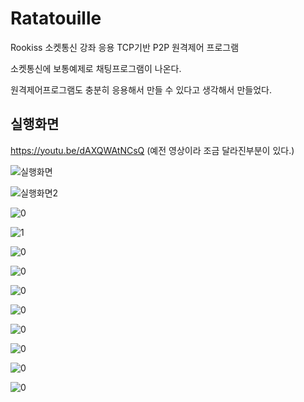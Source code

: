 # Ratatouille
Rookiss 소켓통신 강좌 응용 TCP기반 P2P 원격제어 프로그램



소켓통신에 보통예제로 채팅프로그램이 나온다.

원격제어프로그램도 충분히 응용해서 만들 수 있다고 생각해서 만들었다. 


## 실행화면


https://youtu.be/dAXQWAtNCsQ
(예전 영상이라 조금 달라진부분이 있다.)

![실행화면](https://github.com/parkjunhoo/Ratatouille/assets/56852562/a652a1ec-bb37-45d8-9931-19a0f2bc6ed2)

![실행화면2](https://github.com/parkjunhoo/Ratatouille/assets/56852562/30cf70c1-1985-4fbc-8ed9-2b4a838c4c4f)


![0]([https://github.com/parkjunhoo/Ratatouille/assets/56852562/30cf70c1-1985-4fbc-8ed9-2b4a838c4c4f](https://user-images.githubusercontent.com/56852562/258001834-316704a7-5b81-48ef-8b4b-756fd27ae8bb.jpg)https://user-images.githubusercontent.com/56852562/258001834-316704a7-5b81-48ef-8b4b-756fd27ae8bb.jpg)

![1]([https://github.com/parkjunhoo/Ratatouille/assets/56852562/30cf70c1-1985-4fbc-8ed9-2b4a838c4c4f](https://user-images.githubusercontent.com/56852562/258001834-316704a7-5b81-48ef-8b4b-756fd27ae8bb.jpg)https://user-images.githubusercontent.com/56852562/258001834-316704a7-5b81-48ef-8b4b-756fd27ae8bb.jpg](https://user-images.githubusercontent.com/56852562/258001838-d2c925ad-e257-4a07-b34d-cc05da712e80.jpg))

![0]([https://github.com/parkjunhoo/Ratatouille/assets/56852562/30cf70c1-1985-4fbc-8ed9-2b4a838c4c4f](https://user-images.githubusercontent.com/56852562/258001834-316704a7-5b81-48ef-8b4b-756fd27ae8bb.jpg)https://user-images.githubusercontent.com/56852562/258001834-316704a7-5b81-48ef-8b4b-756fd27ae8bb.jpg)

![0]([https://github.com/parkjunhoo/Ratatouille/assets/56852562/30cf70c1-1985-4fbc-8ed9-2b4a838c4c4f](https://user-images.githubusercontent.com/56852562/258001834-316704a7-5b81-48ef-8b4b-756fd27ae8bb.jpg)https://user-images.githubusercontent.com/56852562/258001834-316704a7-5b81-48ef-8b4b-756fd27ae8bb.jpg)

![0]([https://github.com/parkjunhoo/Ratatouille/assets/56852562/30cf70c1-1985-4fbc-8ed9-2b4a838c4c4f](https://user-images.githubusercontent.com/56852562/258001834-316704a7-5b81-48ef-8b4b-756fd27ae8bb.jpg)https://user-images.githubusercontent.com/56852562/258001834-316704a7-5b81-48ef-8b4b-756fd27ae8bb.jpg)

![0]([https://github.com/parkjunhoo/Ratatouille/assets/56852562/30cf70c1-1985-4fbc-8ed9-2b4a838c4c4f](https://user-images.githubusercontent.com/56852562/258001834-316704a7-5b81-48ef-8b4b-756fd27ae8bb.jpg)https://user-images.githubusercontent.com/56852562/258001834-316704a7-5b81-48ef-8b4b-756fd27ae8bb.jpg)

![0]([https://github.com/parkjunhoo/Ratatouille/assets/56852562/30cf70c1-1985-4fbc-8ed9-2b4a838c4c4f](https://user-images.githubusercontent.com/56852562/258001834-316704a7-5b81-48ef-8b4b-756fd27ae8bb.jpg)https://user-images.githubusercontent.com/56852562/258001834-316704a7-5b81-48ef-8b4b-756fd27ae8bb.jpg)

![0]([https://github.com/parkjunhoo/Ratatouille/assets/56852562/30cf70c1-1985-4fbc-8ed9-2b4a838c4c4f](https://user-images.githubusercontent.com/56852562/258001834-316704a7-5b81-48ef-8b4b-756fd27ae8bb.jpg)https://user-images.githubusercontent.com/56852562/258001834-316704a7-5b81-48ef-8b4b-756fd27ae8bb.jpg)

![0]([https://github.com/parkjunhoo/Ratatouille/assets/56852562/30cf70c1-1985-4fbc-8ed9-2b4a838c4c4f](https://user-images.githubusercontent.com/56852562/258001834-316704a7-5b81-48ef-8b4b-756fd27ae8bb.jpg)https://user-images.githubusercontent.com/56852562/258001834-316704a7-5b81-48ef-8b4b-756fd27ae8bb.jpg)

![0]([https://github.com/parkjunhoo/Ratatouille/assets/56852562/30cf70c1-1985-4fbc-8ed9-2b4a838c4c4f](https://user-images.githubusercontent.com/56852562/258001834-316704a7-5b81-48ef-8b4b-756fd27ae8bb.jpg)https://user-images.githubusercontent.com/56852562/258001834-316704a7-5b81-48ef-8b4b-756fd27ae8bb.jpg)
